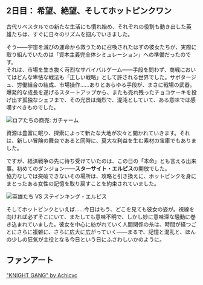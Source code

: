 <!-- title: 希望、絶望、そしてホットピンクワン -->

## 2日目： 希望、絶望、そしてホットピンクワン

古代リベスタルでの新たな生活にも慣れ始め、それぞれの役割も動き出した英雄たちは、すぐに日々のリズムを掴んでいきました。

そう――宇宙を滅びの運命から救うために召喚されたはずの彼女たちが、実際に取り組んでいたのは「資本主義完全体シミュレーション」への準備だったのです。  
それは、市場を生き抜く苛烈なサバイバルゲーム――手段を問わず、商戦においてはどんな卑怯な戦法も「正しい戦略」として許される世界でした。サボタージュ、労働組合の結成、市場操作……ありとあらゆる手段が、まさに戦場の武器。爆発的な成長を遂げるスタートアップから、またも売れ残ったチョコケーキを投げ出す孤独なシェフまで、その光景は熾烈で、混沌としていて、ある意味では感嘆すべきものでした。

![ロアたちの商売: ガチャーム](/images-opt/gacharm-opt.webp)

資源は豊富に眠り、探索によって新たな大地が次々と開かれていきます。それは、新しい冒険の舞台であると同時に、莫大な利益を生む素材の宝庫でもありました。

ですが、経済戦争の先に待ち受けていたのは、この日の「本命」とも言える出来事。初めてのダンジョン――**スターサイト・エルピス**の開放でした。  
協力なしでは突破できないその場所は、攻略と引き換えに、ホットピンクを身にまとったある女性の記憶を取り戻すことを約束されていました。

![英雄たち VS ステインキング・エルピス](/images-opt/elpis-opt.webp)

そしてホットピンクといえば……今日はもう、どこを見ても彼女の姿が。視線を向ければ必ずそこにいて、またしても意味不明で、しかし妙に意味深な騒動に巻き込まれていました。彼女を中心に紡がれていく人間関係の糸は、時間が経つごとにさらに複雑に、さらに広大に広がっていく――まるで、記憶と混乱と、ほんの少しの狂気が主役となる今日という日にふさわしいかのように。

## ファンアート

["KNIGHT GANG" by Achicvc](https://x.com/Another_achicvc/status/1922911239631516123)

<!-- gigi, liz, cecilia, kiara -->